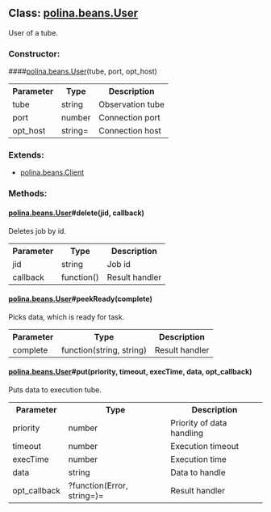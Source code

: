 ## **Class: <a href="https://github.com/LiveTex/Node-Polina/tree/public/docs/Node-Polina/polina/namespaces/polina.beans/polina.beans.User.md">polina.beans.User</a>**

 User of a tube.  


### **Constructor:**
####<a href="https://github.com/LiveTex/Node-Polina/tree/public/docs/Node-Polina/polina/namespaces/polina.beans/polina.beans.User.md">polina.beans.User</a>(tube, port, opt_host)

<table>
  <tr>
    <th>Parameter</th><th>Type</th><th>Description</th>
  </tr>
  
  <tr>
    <td>tube</td><td>string</td><td>Observation tube</td>
  </tr>
  
  <tr>
    <td>port</td><td>number</td><td>Connection port</td>
  </tr>
  
  <tr>
    <td>opt_host</td><td>string=</td><td>Connection host</td>
  </tr>
  
</table>





### **Extends:**

* <a href="https://github.com/LiveTex/Node-Polina/tree/public/docs/Node-Polina/polina/namespaces/polina.beans/polina.beans.Client.md">polina.beans.Client</a>






### **Methods:**



#### <a href="https://github.com/LiveTex/Node-Polina/tree/public/docs/Node-Polina/polina/namespaces/polina.beans/polina.beans.User.md">polina.beans.User</a>#delete(jid, callback)

 Deletes job by id.  



<table>
  <tr>
    <th>Parameter</th><th>Type</th><th>Description</th>
  </tr>
  
  <tr>
    <td>jid</td><td>string</td><td>Job id</td>
  </tr>
  
  <tr>
    <td>callback</td><td>function()</td><td>Result handler</td>
  </tr>
  
</table>





#### <a href="https://github.com/LiveTex/Node-Polina/tree/public/docs/Node-Polina/polina/namespaces/polina.beans/polina.beans.User.md">polina.beans.User</a>#peekReady(complete)

 Picks data, which is ready for task.  



<table>
  <tr>
    <th>Parameter</th><th>Type</th><th>Description</th>
  </tr>
  
  <tr>
    <td>complete</td><td>function(string, string)</td><td>Result handler</td>
  </tr>
  
</table>





#### <a href="https://github.com/LiveTex/Node-Polina/tree/public/docs/Node-Polina/polina/namespaces/polina.beans/polina.beans.User.md">polina.beans.User</a>#put(priority, timeout, execTime, data, opt_callback)

 Puts data to execution tube.  



<table>
  <tr>
    <th>Parameter</th><th>Type</th><th>Description</th>
  </tr>
  
  <tr>
    <td>priority</td><td>number</td><td>Priority of data handling</td>
  </tr>
  
  <tr>
    <td>timeout</td><td>number</td><td>Execution timeout</td>
  </tr>
  
  <tr>
    <td>execTime</td><td>number</td><td>Execution time</td>
  </tr>
  
  <tr>
    <td>data</td><td>string</td><td>Data to handle</td>
  </tr>
  
  <tr>
    <td>opt_callback</td><td>?function(Error, string=)=</td><td>Result handler</td>
  </tr>
  
</table>




